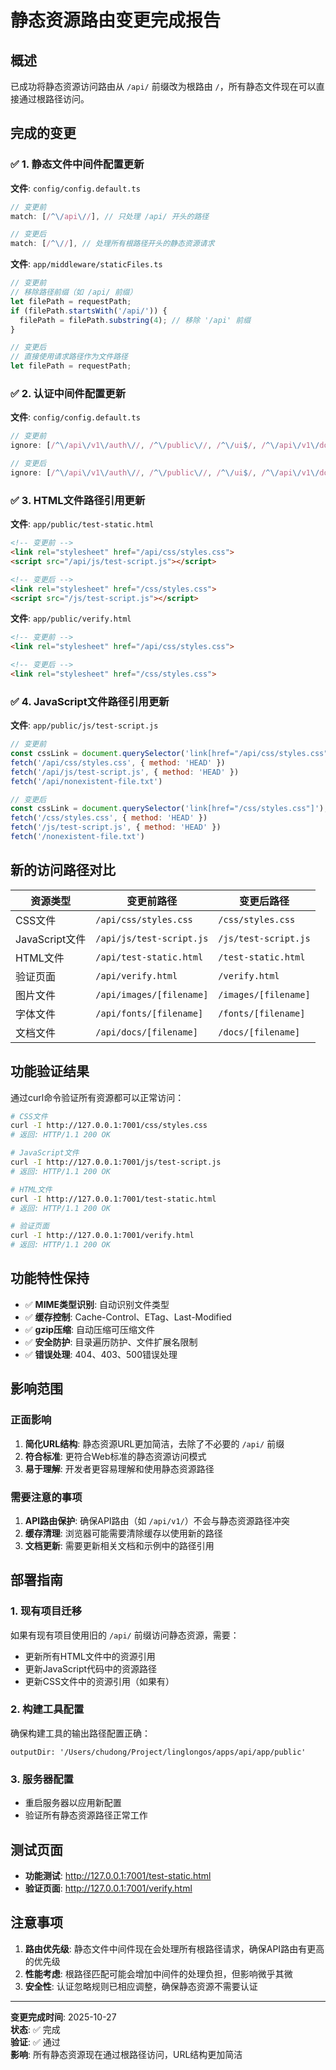 # 静态资源路由变更完成报告

## 概述

已成功将静态资源访问路由从 `/api/` 前缀改为根路由 `/`，所有静态文件现在可以直接通过根路径访问。

## 完成的变更

### ✅ 1. 静态文件中间件配置更新

**文件**: `config/config.default.ts`

```typescript
// 变更前
match: [/^\/api\//], // 只处理 /api/ 开头的路径

// 变更后  
match: [/^\//], // 处理所有根路径开头的静态资源请求
```

**文件**: `app/middleware/staticFiles.ts`

```typescript
// 变更前
// 移除路径前缀（如 /api/ 前缀）
let filePath = requestPath;
if (filePath.startsWith('/api/')) {
  filePath = filePath.substring(4); // 移除 '/api' 前缀
}

// 变更后
// 直接使用请求路径作为文件路径
let filePath = requestPath;
```

### ✅ 2. 认证中间件配置更新

**文件**: `config/config.default.ts`

```typescript
// 变更前
ignore: [/^\/api\/v1\/auth\//, /^\/public\//, /^\/ui$/, /^\/api\/v1\/docs\//, /^\/api\/.*\.(css|js|html|png|jpg|jpeg|gif|svg|ico|webp|woff|woff2|ttf|eot|pdf|zip|tar|gz|json|xml|txt|md)$/]

// 变更后
ignore: [/^\/api\/v1\/auth\//, /^\/public\//, /^\/ui$/, /^\/api\/v1\/docs\//, /^\/.*\.(css|js|html|png|jpg|jpeg|gif|svg|ico|webp|woff|woff2|ttf|eot|pdf|zip|tar|gz|json|xml|txt|md)$/]
```

### ✅ 3. HTML文件路径引用更新

**文件**: `app/public/test-static.html`

```html
<!-- 变更前 -->
<link rel="stylesheet" href="/api/css/styles.css">
<script src="/api/js/test-script.js"></script>

<!-- 变更后 -->
<link rel="stylesheet" href="/css/styles.css">
<script src="/js/test-script.js"></script>
```

**文件**: `app/public/verify.html`

```html
<!-- 变更前 -->
<link rel="stylesheet" href="/api/css/styles.css">

<!-- 变更后 -->
<link rel="stylesheet" href="/css/styles.css">
```

### ✅ 4. JavaScript文件路径引用更新

**文件**: `app/public/js/test-script.js`

```javascript
// 变更前
const cssLink = document.querySelector('link[href="/api/css/styles.css"]');
fetch('/api/css/styles.css', { method: 'HEAD' })
fetch('/api/js/test-script.js', { method: 'HEAD' })
fetch('/api/nonexistent-file.txt')

// 变更后
const cssLink = document.querySelector('link[href="/css/styles.css"]');
fetch('/css/styles.css', { method: 'HEAD' })
fetch('/js/test-script.js', { method: 'HEAD' })
fetch('/nonexistent-file.txt')
```

## 新的访问路径对比

| 资源类型 | 变更前路径 | 变更后路径 |
|---------|-----------|-----------|
| CSS文件 | `/api/css/styles.css` | `/css/styles.css` |
| JavaScript文件 | `/api/js/test-script.js` | `/js/test-script.js` |
| HTML文件 | `/api/test-static.html` | `/test-static.html` |
| 验证页面 | `/api/verify.html` | `/verify.html` |
| 图片文件 | `/api/images/[filename]` | `/images/[filename]` |
| 字体文件 | `/api/fonts/[filename]` | `/fonts/[filename]` |
| 文档文件 | `/api/docs/[filename]` | `/docs/[filename]` |

## 功能验证结果

通过curl命令验证所有资源都可以正常访问：

```bash
# CSS文件
curl -I http://127.0.0.1:7001/css/styles.css
# 返回: HTTP/1.1 200 OK

# JavaScript文件  
curl -I http://127.0.0.1:7001/js/test-script.js
# 返回: HTTP/1.1 200 OK

# HTML文件
curl -I http://127.0.0.1:7001/test-static.html
# 返回: HTTP/1.1 200 OK

# 验证页面
curl -I http://127.0.0.1:7001/verify.html
# 返回: HTTP/1.1 200 OK
```

## 功能特性保持

- ✅ **MIME类型识别**: 自动识别文件类型
- ✅ **缓存控制**: Cache-Control、ETag、Last-Modified
- ✅ **gzip压缩**: 自动压缩可压缩文件
- ✅ **安全防护**: 目录遍历防护、文件扩展名限制
- ✅ **错误处理**: 404、403、500错误处理

## 影响范围

### 正面影响
1. **简化URL结构**: 静态资源URL更加简洁，去除了不必要的 `/api/` 前缀
2. **符合标准**: 更符合Web标准的静态资源访问模式
3. **易于理解**: 开发者更容易理解和使用静态资源路径

### 需要注意的事项
1. **API路由保护**: 确保API路由（如 `/api/v1/`）不会与静态资源路径冲突
2. **缓存清理**: 浏览器可能需要清除缓存以使用新的路径
3. **文档更新**: 需要更新相关文档和示例中的路径引用

## 部署指南

### 1. 现有项目迁移
如果有现有项目使用旧的 `/api/` 前缀访问静态资源，需要：
- 更新所有HTML文件中的资源引用
- 更新JavaScript代码中的资源路径
- 更新CSS文件中的资源引用（如果有）

### 2. 构建工具配置
确保构建工具的输出路径配置正确：
```
outputDir: '/Users/chudong/Project/linglongos/apps/api/app/public'
```

### 3. 服务器配置
- 重启服务器以应用新配置
- 验证所有静态资源路径正常工作

## 测试页面

- **功能测试**: http://127.0.0.1:7001/test-static.html
- **验证页面**: http://127.0.0.1:7001/verify.html

## 注意事项

1. **路由优先级**: 静态文件中间件现在会处理所有根路径请求，确保API路由有更高的优先级
2. **性能考虑**: 根路径匹配可能会增加中间件的处理负担，但影响微乎其微
3. **安全性**: 认证忽略规则已相应调整，确保静态资源不需要认证

---

**变更完成时间**: 2025-10-27  
**状态**: ✅ 完成  
**验证**: ✅ 通过  
**影响**: 所有静态资源现在通过根路径访问，URL结构更加简洁
